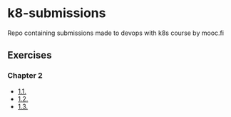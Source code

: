 # k8-submissions
Repo containing submissions made to devops with k8s course by mooc.fi

## Exercises

### Chapter 2

- [1.1.](https://github.com/blucin/k8-submissions/tree/1.1/log_output)
- [1.2.](https://github.com/blucin/k8-submissions/tree/1.2/the_project)
- [1.3.](https://github.com/blucin/k8-submissions/tree/1.3/log_output)
